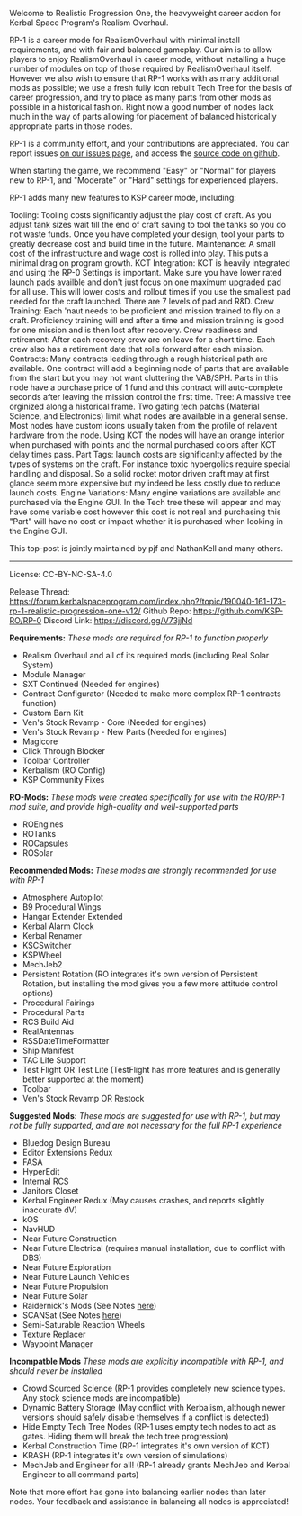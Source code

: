 Welcome to Realistic Progression One, the heavyweight career addon for Kerbal Space Program's Realism Overhaul.

RP-1 is a career mode for RealismOverhaul with minimal install requirements, and with fair and balanced gameplay. Our aim is to allow players to enjoy RealismOverhaul in career mode, without installing a huge number of modules on top of those required by RealismOverhaul itself. However we also wish to ensure that RP-1 works with as many additional mods as possible; we use a fresh fully icon rebuilt Tech Tree for the basis of career progression, and try to place as many parts from other mods as possible in a historical fashion.  Right now a good number of nodes lack much in the way of parts allowing for placement of balanced historically appropriate parts in those nodes. 

RP-1 is a community effort, and your contributions are appreciated. You can report issues [on our issues page](https://github.com/KSP-RO/RP-0/issues), and access the [source code on github](https://github.com/KSP-RO/RP-0/tree/master). 

When starting the game, we recommend "Easy" or "Normal" for players new to RP-1, and "Moderate" or "Hard" settings for experienced players.

RP-1 adds many new features to KSP career mode, including:

Tooling: Tooling costs significantly adjust the play cost of craft. As you adjust tank sizes wait till the end of craft saving to tool the tanks so you do not waste funds. Once you have completed your design, tool your parts to greatly decrease cost and build time in the future.
Maintenance: A small cost of the infrastructure and wage cost is rolled into play. This puts a minimal drag on program growth.
KCT Integration: KCT is heavily integrated and using the RP-0 Settings is important. Make sure you have lower rated launch pads availble and don't just focus on one maximum upgraded pad for all use. This will lower costs and rollout times if you use the smallest pad needed for the craft launched. There are 7 levels of pad and R&D.
Crew Training: Each 'naut needs to be proficient and mission trained to fly on a craft. Proficiency training will end after a time and mission training is good for one mission and is then lost after recovery.
Crew readiness and retirement: After each recovery crew are on leave for a short time. Each crew also has a retirement date that rolls forward after each mission.
Contracts: Many contracts leading through a rough historical path are available. One contract will add a beginning node of parts that are available from the start but you may not want cluttering the VAB/SPH. Parts in this node have a purchase price of 1 fund and this contract will auto-complete seconds after leaving the mission control the first time.
Tree: A massive tree orginized along a historical frame. Two gating tech patchs (Material Science, and Electronics) limit what nodes are available in a general sense. Most nodes have custom icons usually taken from the profile of relavent hardware from the node. Using KCT the nodes will have an orange interior when purchased with points and the normal purchased colors after KCT delay times pass.
Part Tags: launch costs are significanlty affected by the types of systems on the craft. For instance toxic hypergolics require special handling and disposal. So a solid rocket motor driven craft may at first glance seem more expensive but my indeed be less costly due to reduce launch costs.
Engine Variations: Many engine variations are available and purchased via the Engine GUI. In the Tech tree these will appear and may have some variable cost however this cost is not real and purchasing this "Part" will have no cost or impact whether it is purchased when looking in the Engine GUI.


This top-post is jointly maintained by pjf and NathanKell and many others.

---

License: CC-BY-NC-SA-4.0

Release Thread: https://forum.kerbalspaceprogram.com/index.php?/topic/190040-161-173-rp-1-realistic-progression-one-v12/
Github Repo:  https://github.com/KSP-RO/RP-0
Discord Link: https://discord.gg/V73jjNd

**Requirements:**
*These mods are required for RP-1 to function properly*
- Realism Overhaul and all of its required mods (including Real Solar System)
- Module Manager
- SXT Continued (Needed for engines)
- Contract Configurator (Needed to make more complex RP-1 contracts function)
- Custom Barn Kit
- Ven's Stock Revamp - Core (Needed for engines)
- Ven's Stock Revamp - New Parts (Needed for engines)
- Magicore
- Click Through Blocker
- Toolbar Controller
- Kerbalism (RO Config)
- KSP Community Fixes

**RO-Mods:**
*These mods were created specifically for use with the RO/RP-1 mod suite, and provide high-quality and well-supported parts*
- ROEngines
- ROTanks
- ROCapsules
- ROSolar

**Recommended Mods:**
*These modes are strongly recommended for use with RP-1*
- Atmosphere Autopilot
- B9 Procedural Wings
- Hangar Extender Extended
- Kerbal Alarm Clock
- Kerbal Renamer
- KSCSwitcher
- KSPWheel
- MechJeb2
- Persistent Rotation (RO integrates it's own version of Persistent Rotation, but installing the mod gives you a few more attitude control options)
- Procedural Fairings
- Procedural Parts
- RCS Build Aid
- RealAntennas
- RSSDateTimeFormatter
- Ship Manifest
- TAC Life Support
- Test Flight OR Test Lite (TestFlight has more features and is generally better supported at the moment)
- Toolbar
- Ven's Stock Revamp OR Restock

**Suggested Mods:**
*These mods are suggested for use with RP-1, but may not be fully supported, and are not necessary for the full RP-1 experience*
- Bluedog Design Bureau
- Editor Extensions Redux
- FASA
- HyperEdit
- Internal RCS
- Janitors Closet
- Kerbal Engineer Redux (May causes crashes, and reports slightly inaccurate dV)
- kOS
- NavHUD
- Near Future Construction
- Near Future Electrical (requires manual installation, due to conflict with DBS)
- Near Future Exploration
- Near Future Launch Vehicles
- Near Future Propulsion
- Near Future Solar
- Raidernick's Mods (See Notes [here](https://github.com/KSP-RO/RP-0/wiki/Recommended-Extra-Mods#6-the-blacklist-mods-to-avoid))
- SCANSat (See Notes [here](https://github.com/KSP-RO/RP-0/wiki/Recommended-Extra-Mods#6-the-blacklist-mods-to-avoid))
- Semi-Saturable Reaction Wheels
- Texture Replacer
- Waypoint Manager

**Incompatble Mods**
*These mods are explicitly incompatible with RP-1, and should never be installed*
- Crowd Sourced Science (RP-1 provides completely new science types. Any stock science mods are incompatible)
- Dynamic Battery Storage (May conflict with Kerbalism, although newer versions should safely disable themselves if a conflict is detected)
- Hide Empty Tech Tree Nodes (RP-1 uses empty tech nodes to act as gates. Hiding them will break the tech tree progression)
- Kerbal Construction Time (RP-1 integrates it's own version of KCT)
- KRASH (RP-1 integrates it's own version of simulations)
- MechJeb and Engineer for all! (RP-1 already grants MechJeb and Kerbal Engineer to all command parts)

Note that more effort has gone into balancing earlier nodes than later nodes. Your feedback and assistance in balancing all nodes is appreciated!
